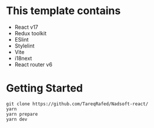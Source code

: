 # This template contains

* React v17
* Redux toolkit
* ESlint
* Stylelint
* Vite
* i18next
* React router v6

# Getting Started

```
git clone https://github.com/TareqRafed/Nadsoft-react/
yarn
yarn prepare
yarn dev
```

